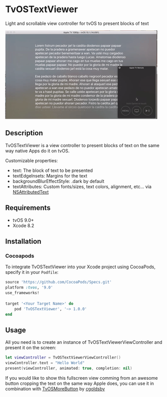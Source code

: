# TvOSTextViewer

Light and scrollable view controller for tvOS to present blocks of text

![](preview.gif)

## Description

TvOSTextViewer is a view controller to present blocks of text on the same way native Apps do it on tvOS.

Customizable properties:

- text: The block of text to be presented
- textEdgeInsets: Margins for the text
- backgroundBlurEffectStyle: .dark by default
- textAttributes: Custom fonts/sizes, text colors, alignment, etc... via [NSAttributedText](https://developer.apple.com/documentation/uikit/uilabel/1620542-attributedtext)

## Requirements

- tvOS 9.0+
- Xcode 8.2

## Installation

### Cocoapods

To integrate TvOSTextViewer into your Xcode project using CocoaPods, specify it in your `Podfile`:

```ruby
source 'https://github.com/CocoaPods/Specs.git'
platform :tvos, '9.0'
use_frameworks!

target '<Your Target Name>' do
    pod 'TvOSTextViewer', '~> 1.0.0'
end
```

## Usage

All you need is to create an instance of TvOSTextViewerViewController and present it on the screen:

```swift
let viewController = TvOSTextViewerViewController()
viewController.text = "Hello World"
present(viewController, animated: true, completion: nil)
```

If you would like to show this fullscreen view comming from an awesome button cropping the text on the same way Apple does, you can use it in combination with [TvOSMoreButton](https://github.com/cgoldsby/TvOSMoreButton) by [cgoldsby](https://twitter.com/GoldsbyChris)

